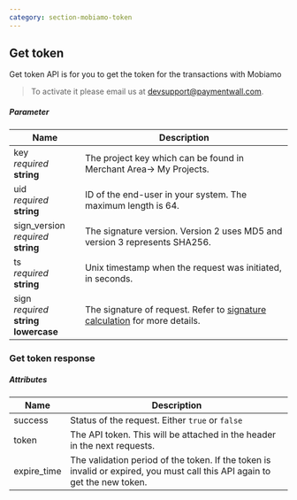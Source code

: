 ```yaml
---
category: section-mobiamo-token
---
```


## Get token 

Get token API is for you to get the token for the transactions with Mobiamo

> To activate it please email us at [devsupport@paymentwall.com](mailto:devsupport@paymentwall.com).

##### Parameter

| Name | Description|
|---|---|
|key<br> *required*<br> **string**| The project key which can be found in Merchant Area→ My Projects.|
|uid<br> *required*<br> **string**| ID of the end-user in your system. The maximum length is 64.|
|sign_version<br> *required*<br> **string**| The signature version. Version 2 uses MD5 and version 3 represents SHA256.|
|ts<br> *required*<br> **string**| Unix timestamp when the request was initiated, in seconds.|
|sign<br> *required*<br> **string lowercase**| The signature of request. Refer to [signature calculation](/reference/signature-calculation) for more details.|

### Get token response

##### Attributes

| Name | Description|
|---|---|
| success | Status of the request. Either ```true``` or ```false```|
| token | The API token. This will be attached in the header in the next requests.|
| expire_time | The validation period of the token. If the token is invalid or expired, you must call this API again to get the new token.|